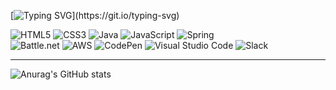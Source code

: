 [![Typing SVG](https://readme-typing-svg.demolab.com?font=Bungee+Spice&size=50&pause=1000&color=F7D318&vCenter=true&multiline=true&random=true&width=700&height=100&lines=Welcome+to+my+world+!)](https://git.io/typing-svg)
<!-- Typing SVG
     : https://readme-typing-svg.demolab.com/demo/?font=Bungee+Tint&size=50&color=F7D318&vCenter=true&multiline=true&random=true&width=700&height=100&lines=Welcome+to+my+world+! -->

![HTML5](https://img.shields.io/badge/html5-%23E34F26.svg?style=for-the-badge&logo=html5&logoColor=white)
![CSS3](https://img.shields.io/badge/css3-%231572B6.svg?style=for-the-badge&logo=css3&logoColor=white)
![Java](https://img.shields.io/badge/java-%23ED8B00.svg?style=for-the-badge&logo=openjdk&logoColor=white)
![JavaScript](https://img.shields.io/badge/javascript-%23323330.svg?style=for-the-badge&logo=javascript&logoColor=%23F7DF1E)
![Spring](https://img.shields.io/badge/spring-%236DB33F.svg?style=for-the-badge&logo=spring&logoColor=white)
<br/>
![Battle.net](https://img.shields.io/badge/battle.net-%2300AEFF.svg?style=for-the-badge&logo=battle.net&logoColor=white)
![AWS](https://img.shields.io/badge/AWS-%23FF9900.svg?style=for-the-badge&logo=amazon-aws&logoColor=white)
![CodePen](https://img.shields.io/badge/CodePen-white?style=for-the-badge&logo=codepen&logoColor=black)
![Visual Studio Code](https://img.shields.io/badge/Visual%20Studio%20Code-0078d7.svg?style=for-the-badge&logo=visual-studio-code&logoColor=white)
![Slack](https://img.shields.io/badge/Slack-4A154B?style=for-the-badge&logo=slack&logoColor=white)

<!-- Icon : https://github.com/Ileriayo/markdown-badges -->

---

![Anurag's GitHub stats](https://github-readme-stats.vercel.app/api?username=JJIN0323&show_icons=true&theme=transparent&title_color=232323&text_color=ff7646&icon_color=ff9e3f&border_color=ffffff&hide_title=true)

<!-- Github stats : https://github.com/anuraghazra/github-readme-stats -->

<!--
**JJIN0323/JJIN0323** is a ✨ _special_ ✨ repository because its `README.md` (this file) appears on your GitHub profile.

Here are some ideas to get you started:

- 🔭 I’m currently working on ...
- 🌱 I’m currently learning ...
- 👯 I’m looking to collaborate on ...
- 🤔 I’m looking for help with ...
- 💬 Ask me about ...
- 📫 How to reach me: ...
- 😄 Pronouns: ...
- ⚡ Fun fact: ...
-->
